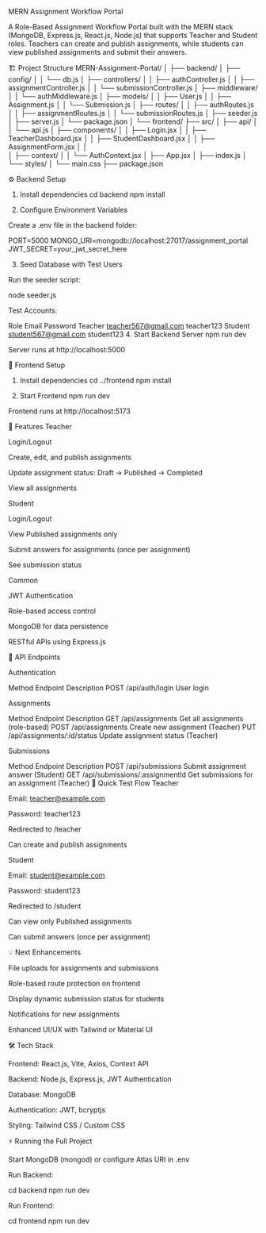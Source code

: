 MERN Assignment Workflow Portal

A Role-Based Assignment Workflow Portal built with the MERN stack (MongoDB, Express.js, React.js, Node.js) that supports Teacher and Student roles. Teachers can create and publish assignments, while students can view published assignments and submit their answers.

🏗 Project Structure
MERN-Assignment-Portal/
│
├── backend/
│   ├── config/
│   │   └── db.js
│   ├── controllers/
│   │   ├── authController.js
│   │   ├── assignmentController.js
│   │   └── submissionController.js
│   ├── middleware/
│   │   └── authMiddleware.js
│   ├── models/
│   │   ├── User.js
│   │   ├── Assignment.js
│   │   └── Submission.js
│   ├── routes/
│   │   ├── authRoutes.js
│   │   ├── assignmentRoutes.js
│   │   └── submissionRoutes.js
│   ├── seeder.js
│   ├── server.js
│   └── package.json
│
└── frontend/
    ├── src/
    │   ├── api/
    │   │   └── api.js
    │   ├── components/
    │   │   ├── Login.jsx
    │   │   ├── TeacherDashboard.jsx
    │   │   ├── StudentDashboard.jsx
    │   │   ├── AssignmentForm.jsx
    │   │   
    │   ├── context/
    │   │   └── AuthContext.jsx
    │   ├── App.jsx
    │   ├── index.js
    │   └── styles/
    │       └── main.css
    ├── package.json
    

⚙️ Backend Setup
1. Install dependencies
cd backend
npm install

2. Configure Environment Variables

Create a .env file in the backend folder:

PORT=5000
MONGO_URI=mongodb://localhost:27017/assignment_portal
JWT_SECRET=your_jwt_secret_here

3. Seed Database with Test Users

Run the seeder script:

node seeder.js


Test Accounts:

Role	Email	Password
Teacher	teacher567@gmail.com
	teacher123
Student	student567@gmail.com
	student123
4. Start Backend Server
npm run dev


Server runs at http://localhost:5000

🎨 Frontend Setup
1. Install dependencies
cd ../frontend
npm install

2. Start Frontend
npm run dev


Frontend runs at http://localhost:5173

🔑 Features
Teacher

Login/Logout

Create, edit, and publish assignments

Update assignment status: Draft → Published → Completed

View all assignments

Student

Login/Logout

View Published assignments only

Submit answers for assignments (once per assignment)

See submission status

Common

JWT Authentication

Role-based access control

MongoDB for data persistence

RESTful APIs using Express.js

🧩 API Endpoints

Authentication

Method	Endpoint	Description
POST	/api/auth/login	User login

Assignments

Method	Endpoint	Description
GET	/api/assignments	Get all assignments (role-based)
POST	/api/assignments	Create new assignment (Teacher)
PUT	/api/assignments/:id/status	Update assignment status (Teacher)

Submissions

Method	Endpoint	Description
POST	/api/submissions	Submit assignment answer (Student)
GET	/api/submissions/:assignmentId	Get submissions for an assignment (Teacher)
🚀 Quick Test Flow
Teacher

Email: teacher@example.com

Password: teacher123

Redirected to /teacher

Can create and publish assignments

Student

Email: student@example.com

Password: student123

Redirected to /student

Can view only Published assignments

Can submit answers (once per assignment)

💡 Next Enhancements

File uploads for assignments and submissions

Role-based route protection on frontend

Display dynamic submission status for students

Notifications for new assignments

Enhanced UI/UX with Tailwind or Material UI

🛠 Tech Stack

Frontend: React.js, Vite, Axios, Context API

Backend: Node.js, Express.js, JWT Authentication

Database: MongoDB

Authentication: JWT, bcryptjs

Styling: Tailwind CSS / Custom CSS

⚡ Running the Full Project

Start MongoDB (mongod) or configure Atlas URI in .env

Run Backend:

cd backend
npm run dev


Run Frontend:

cd frontend
npm run dev
